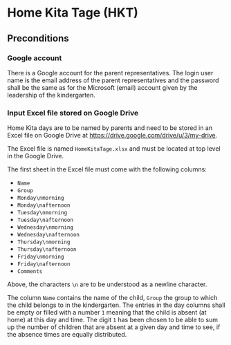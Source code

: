 # Home Kita Tage (HKT)

## Preconditions

### Google account

There is a Google account for the parent representatives. The login user name
is the email address of the parent representatives and the password shall be
the same as for the Microsoft (email) account given by the leadership of the
kindergarten.

### Input Excel file stored on Google Drive

Home Kita days are to be named by parents and need to be stored in an Excel
file on Google Drive at <https://drive.google.com/drive/u/3/my-drive>.

The Excel file is named `HomeKitaTage.xlsx` and must be located at top level
in the Google Drive.

The first sheet in the Excel file must come with the following columns:

- `Name`
- `Group`
- `Monday\nmorning`
- `Monday\nafternoon`
- `Tuesday\nmorning`
- `Tuesday\nafternoon`
- `Wednesday\nmorning`
- `Wednesday\nafternoon`
- `Thursday\nmorning`
- `Thursday\nafternoon`
- `Friday\nmorning`
- `Friday\nafternoon`
- `Comments`

Above, the characters `\n` are to be understood as a newline character.

The column `Name` contains the name of the child, `Group` the group to which
the child belongs to in the kindergarten. The entries in the day columns shall
be empty or filled with a number `1` meaning that the child is absent (at home)
at this day and time. The digit `1` has been chosen to be able to sum up the
number of children that are absent at a given day and time to see, if the
absence times are equally distributed.
